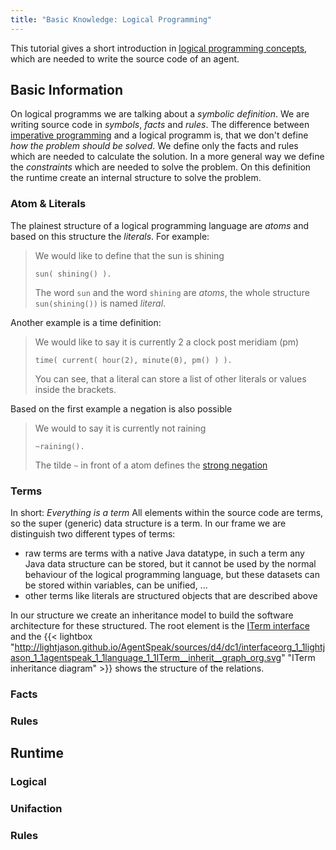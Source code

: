 ```yaml
---
title: "Basic Knowledge: Logical Programming"
---
```

This tutorial gives a short introduction in [logical programming concepts](https://en.wikipedia.org/wiki/Logic_programming), which are needed to write the source code of an agent.

## Basic Information

On logical programms we are talking about a _symbolic definition_. We are writing source code in _symbols_, _facts_ and _rules_. The difference between [imperative programming](https://en.wikipedia.org/wiki/Imperative_programming) and a logical programm is, that we don't define _how the problem should be solved_. We define only the facts and rules which are needed to calculate the solution. In a more general way we define the _constraints_ which are needed to solve the problem. On this definition the runtime create an internal structure to solve the problem.

### Atom & Literals

The plainest structure of a logical programming language are _atoms_ and based on this structure the _literals_. For example:

> We would like to define that the sun is shining
> <pre><code class="prolog">sun( shining() ).</pre></code>
> The word ```sun``` and the word ```shining``` are _atoms_, the whole structure ```sun(shining())``` is named _literal_.

Another example is a time definition:

> We would like to say it is currently 2 a clock post meridiam (pm)
> <pre><code class="prolog">time( current( hour(2), minute(0), pm() ) ).</pre></code>
> You can see, that a literal can store a list of other literals or values inside the brackets.

Based on the first example a negation is also possible

> We would to say it is currently not raining
> <pre><code class="prolog">~raining().</pre></code>
> The tilde ```~``` in front of a atom defines the [strong negation](https://en.wikipedia.org/wiki/Stable_model_semantics#Strong_negation)

### Terms

In short: _Everything is a term_
All elements within the source code are terms, so the super (generic) data structure is a term. In our frame we are distinguish two different types of terms:

* raw terms are terms with a native Java datatype, in such a term any Java data structure can be stored, but it cannot be used by the normal behaviour of the logical programming language, but these datasets can be stored within variables, can be unified, ...
* other terms like literals are structured objects that are described above

In our structure we create an inheritance model to build the software architecture for these structured. The root element is the [ITerm interface](http://lightjason.github.io/AgentSpeak/sources/d9/d34/interfaceorg_1_1lightjason_1_1agentspeak_1_1language_1_1ITerm.html) and the {{< lightbox "http://lightjason.github.io/AgentSpeak/sources/d4/dc1/interfaceorg_1_1lightjason_1_1agentspeak_1_1language_1_1ITerm__inherit__graph_org.svg" "ITerm inheritance diagram" >}} shows the structure of the relations.





### Facts

### Rules


## Runtime

### Logical

### Unifaction

### Rules


